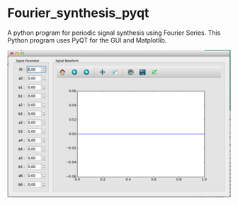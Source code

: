 # Fourier_synthesis_pyqt

A python program for periodic signal synthesis using Fourier Series. This Python program uses PyQT for the GUI and Matplotlib.


![GUI](capture.PNG)